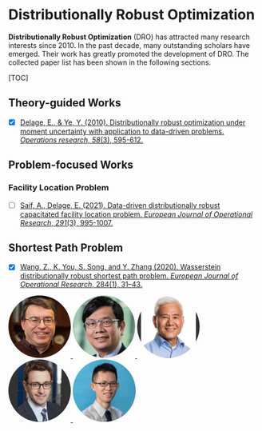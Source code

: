 # Distributionally Robust Optimization

**Distributionally Robust Optimization** (DRO) has attracted many research interests since 2010. In the past decade, many outstanding scholars have emerged. Their work has greatly promoted the development of DRO. The collected paper list has been shown in the following sections. 

[TOC]

## Theory-guided Works

- [x] [Delage, E., & Ye, Y. (2010). Distributionally robust optimization under moment uncertainty with application to data-driven problems. *Operations research*, *58*(3), 595-612.](https://pubsonline.informs.org/doi/abs/10.1287/opre.1090.0741)



## Problem-focused Works

### Facility Location Problem

- [ ] [Saif, A., Delage, E. (2021). Data-driven distributionally robust capacitated facility location problem. *European Journal of Operational Research*, *291*(3), 995-1007.](https://www.sciencedirect.com/science/article/abs/pii/S0377221720308304)

  

## Shortest Path Problem

- [x] [Wang, Z., K. You, S. Song, and Y. Zhang (2020). Wasserstein distributionally robust shortest path problem. *European Journal of Operational Research*, 284(1), 31–43.](https://www.sciencedirect.com/science/article/pii/S037722172030028X)





<div>
  <a href="https://mitsloan.mit.edu/faculty/directory/dimitris-bertsimas">
    <img style="border-radius:50%; overflow:hidden;" 
       src="../../resource/scholars/Dimitris-Bertsimas.png" height="125px" alt="Dimitris-Bertsimas">
  </a> 
  <a href="https://bizfaculty.nus.edu.sg/faculty-details/?profId=127">
    <img style="border-radius:50%; overflow:hidden;" 
       src="../../resource/scholars/Melvyn-Sim.jpeg" height="125px" alt="Melvyn-Sim">
  </a>
  <a href="https://web.stanford.edu/~yyye/">
    <img style="border-radius:50%; overflow:hidden;" 
       src="../../resource/scholars/Ye-Yinyu.png" height="125px" alt="Ye-Yinyu">
  </a>
    <a href="http://tintin.hec.ca/pages/erick.delage/">
    <img style="border-radius:50%; overflow:hidden;" 
       src="../../resource/scholars/Erick-Delage.png" height="125px" alt="Erick-Delage">
  </a> 
  <a href="https://gs.swufe.edu.cn/info/1014/3119.htm">
    <img style="border-radius:50%; overflow:hidden;" 
       src="../../resource/scholars/Zhang-Yu.jpeg" height="125px" alt="Zhang-Yu">
  </a>
</div>

